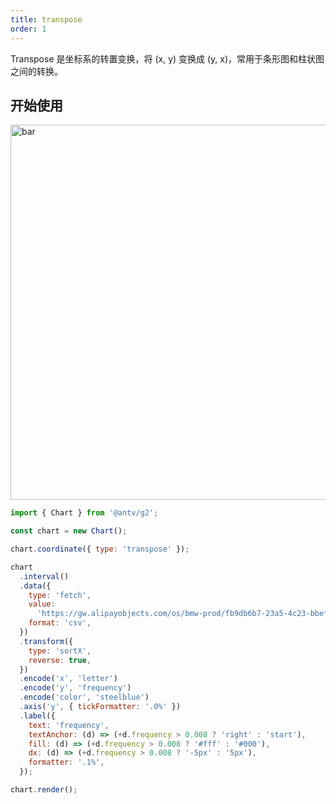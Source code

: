 ```yaml
---
title: transpose
order: 1
---
```


Transpose 是坐标系的转置变换，将 (x, y) 变换成 (y, x)，常用于条形图和柱状图之间的转换。

## 开始使用

<img alt="bar" src="https://mdn.alipayobjects.com/huamei_qa8qxu/afts/img/A*4ddPToEry_cAAAAAAAAAAAAADmJ7AQ/original" width="600" />

```js
import { Chart } from '@antv/g2';

const chart = new Chart();

chart.coordinate({ type: 'transpose' });

chart
  .interval()
  .data({
    type: 'fetch',
    value:
      'https://gw.alipayobjects.com/os/bmw-prod/fb9db6b7-23a5-4c23-bbef-c54a55fee580.csv',
    format: 'csv',
  })
  .transform({
    type: 'sortX',
    reverse: true,
  })
  .encode('x', 'letter')
  .encode('y', 'frequency')
  .encode('color', 'steelblue')
  .axis('y', { tickFormatter: '.0%' })
  .label({
    text: 'frequency',
    textAnchor: (d) => (+d.frequency > 0.008 ? 'right' : 'start'),
    fill: (d) => (+d.frequency > 0.008 ? '#fff' : '#000'),
    dx: (d) => (+d.frequency > 0.008 ? '-5px' : '5px'),
    formatter: '.1%',
  });

chart.render();
```
